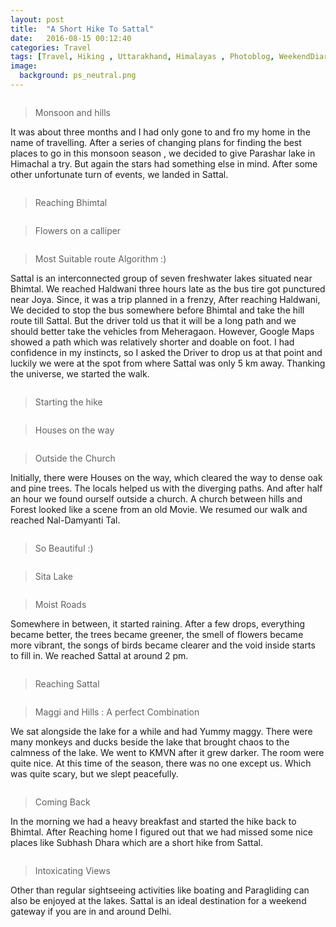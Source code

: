 ```yaml
---
layout: post
title:  "A Short Hike To Sattal"
date:   2016-08-15 00:12:40
categories: Travel
tags: [Travel, Hiking , Uttarakhand, Himalayas , Photoblog, WeekendDiaries]
image:
  background: ps_neutral.png
---
```

<img src="http://i.imgur.com/4DNiGev.jpg" alt="">

>Monsoon and hills

It was about three months and I had only gone to and fro my home in the name of travelling. After a series of changing plans for finding the best places to go in this monsoon season , we decided to give Parashar lake in Himachal a try. But again the stars had something else in mind. After some other unfortunate turn of events, we landed in Sattal.

<img src="http://i.imgur.com/m0AvzeS.jpg" alt="">

>Reaching Bhimtal

<img src="http://i.imgur.com/bvrfLWT.jpg" alt="">

>Flowers on a calliper

<img src="http://i.imgur.com/lZgMwEE.jpg" alt="">

>Most Suitable route Algorithm :)

Sattal is an interconnected group of seven freshwater lakes situated near Bhimtal. We reached Haldwani three hours late as the bus tire got punctured near Joya. Since, it was a trip planned in a frenzy, After reaching Haldwani, We decided to stop the bus somewhere before Bhimtal and take the hill route till Sattal. But  the driver told us that it will be a long path and we should better take the vehicles from Meheragaon. However, Google Maps showed a path which was relatively shorter and doable on foot. I had confidence in my instincts, so I asked the Driver to drop us at that point and luckily we were at the spot from where Sattal was only 5 km away. Thanking the universe, we started the walk.

<img src="http://i.imgur.com/rrfmV4y.jpg" alt="">

>Starting the hike

<img src="http://i.imgur.com/g0ovMTV.jpg" alt="">

>Houses on the way

<img src="http://i.imgur.com/IDe3lQl.jpg" alt="">

>Outside the Church

Initially, there were Houses on the way, which cleared the way to dense oak and pine trees. The locals helped us with the diverging paths. And after half an hour we found ourself outside a church. A church between hills and Forest looked like a scene from an old Movie. We resumed our walk and reached Nal-Damyanti Tal.

<img src="http://i.imgur.com/asHh5Pj.jpg" alt="">

>So Beautiful :)

<img src="http://i.imgur.com/TBXoP7N.jpg" alt="">

>Sita Lake

<img src="http://i.imgur.com/GMmaOGe.jpg" alt="">

>Moist Roads

Somewhere in between, it started raining. After a few drops, everything became better, the trees became greener, the smell of flowers became more vibrant, the songs of birds became clearer and the void inside starts to fill in. We reached Sattal at around 2 pm.

<img src="http://i.imgur.com/1ZhRJWI.jpg" alt="">

>Reaching Sattal

<img src="http://i.imgur.com/7vZA4JH.jpg" alt="">

>Maggi and Hills : A perfect Combination

We sat alongside the lake for a while and had Yummy maggy. There were many monkeys and ducks beside the lake that brought chaos to the calmness of the lake. We went to KMVN after it grew darker. The room were quite nice. At this time of the season, there was no one except us. Which was quite scary, but we slept peacefully.

<img src="http://i.imgur.com/4XJBdCu.jpg" alt="">

>Coming Back

In the morning we had a heavy breakfast and started the hike back to Bhimtal. After Reaching home I figured out that we had missed some nice places like Subhash Dhara which are a short hike from Sattal.

<img src="http://i.imgur.com/8X2QFK2.jpg" alt="">

>Intoxicating Views

Other than regular sightseeing activities like boating and Paragliding can also be enjoyed at the lakes. Sattal is an ideal destination for a weekend gateway if you are in and around Delhi.
